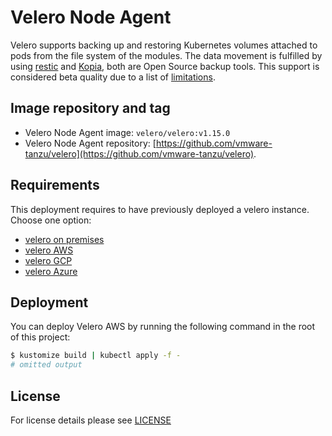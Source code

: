 # Velero Node Agent

Velero supports backing up and restoring Kubernetes volumes attached to pods from the file system of the modules.
The data movement is fulfilled by using [restic](https://github.com/restic/restic) and [Kopia](https://github.com/kopia/kopia), both are Open Source backup tools.
This support is considered beta quality due to a list of [limitations](https://velero.io/docs/v1.12/file-system-backup/#limitations).


## Image repository and tag

- Velero Node Agent image: `velero/velero:v1.15.0`
- Velero Node Agent repository: [https://github.com/vmware-tanzu/velero](https://github.com/vmware-tanzu/velero).


## Requirements

This deployment requires to have previously deployed a velero instance. Choose one option:

- [velero on premises](../velero-on-prem)
- [velero AWS](../velero-aws)
- [velero GCP](../velero-gcp)
- [velero Azure](../velero-azure)


## Deployment

You can deploy Velero AWS by running the following command in the root of this project:

```bash
$ kustomize build | kubectl apply -f -
# omitted output
```

## License

For license details please see [LICENSE](../../../LICENSE)
